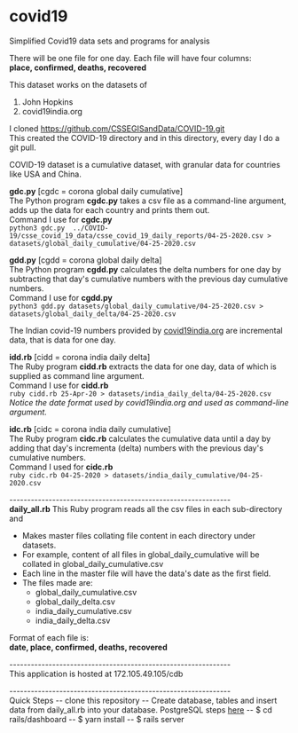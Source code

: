 # covid19
Simplified Covid19 data sets and programs for analysis

There will be one file for one day. Each file will have four columns:\
**place, confirmed, deaths, recovered**

This dataset works on the datasets of
1. John Hopkins
2. covid19india.org

I cloned https://github.com/CSSEGISandData/COVID-19.git \
This created the COVID-19 directory and in this directory, every day I do a git pull.

COVID-19 dataset is a cumulative dataset, with granular data for countries like USA and China.

**gdc.py** [cgdc = corona global daily cumulative]\
The Python program **cgdc.py** takes a csv file as a command-line argument, adds up the data for each country and prints them out.\
Command I use for **cgdc.py**\
`python3 gdc.py  ../COVID-19/csse_covid_19_data/csse_covid_19_daily_reports/04-25-2020.csv > datasets/global_daily_cumulative/04-25-2020.csv`

**gdd.py** [cgdd = corona global daily delta]\
The Python program **cgdd.py** calculates the delta numbers for one day by subtracting that day's cumulative numbers with the previous day cumulative numbers.\
Command I use for **cgdd.py**\
`python3 gdd.py datasets/global_daily_cumulative/04-25-2020.csv > datasets/global_daily_delta/04-25-2020.csv`

The Indian covid-19 numbers provided by [covid19india.org](https://api.covid19india.org/states_daily.json) are incremental data, that is data for one day.

**idd.rb** [cidd = corona india daily delta]\
The Ruby program **cidd.rb** extracts the data for one day, data of which is supplied as command line argument.\
Command I use for **cidd.rb**\
`ruby cidd.rb 25-Apr-20 > datasets/india_daily_delta/04-25-2020.csv`\
*Notice the date format used by covid19india.org and used as command-line argument.*

**idc.rb** [cidc = corona india daily cumulative]\
The Ruby program **cidc.rb** calculates the cumulative data until a day by adding that day's incrementa (delta) numbers with the previous day's cumulative numbers.\
Command I used for **cidc.rb**\
`ruby cidc.rb 04-25-2020 > datasets/india_daily_cumulative/04-25-2020.csv`

--------------------------------------------------------------\
**daily_all.rb**
This Ruby program reads all the csv files in each sub-directory and
* Makes master files collating file content in each directory under datasets.
* For example, content of all files in global_daily_cumulative will be collated in global_daily_cumulative.csv
* Each line in the master file will have the data's date as the first field.
* The files made are:
    * global_daily_cumulative.csv
    * global_daily_delta.csv
    * india_daily_cumulative.csv
    * india_daily_delta.csv

Format of each file is:\
**date, place, confirmed, deaths, recovered**

--------------------------------------------------------------\
This application is hosted at 172.105.49.105/cdb


--------------------------------------------------------------\
Quick Steps
-- clone this repository
-- Create database, tables and insert data from daily_all.rb into your database. PostgreSQL steps [here](https://github.com/mh-github/covid19/blob/master/database/postgres/postgresql-commands.sql)
-- $ cd rails/dashboard
-- $ yarn install 
-- $ rails server
